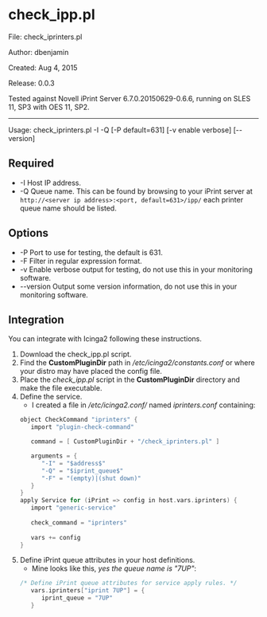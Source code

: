 # check_ipp.pl

File: check_iprinters.pl

Author: dbenjamin

Created: Aug 4, 2015

Release: 0.0.3


Tested against Novell iPrint Server 6.7.0.20150629-0.6.6, running on SLES 11, SP3 with OES 11, SP2.

***

Usage: check_iprinters.pl -I <host address> -Q <queue name> [-P <port> default=631] [-v enable verbose] [--version]

## Required
* -I  Host IP address.
* -Q  Queue name. This can be found by browsing to your iPrint server at `http://<server ip address>:<port, default=631>/ipp/` each printer queue name should be listed.

## Options
* -P  Port to use for testing, the default is 631.
* -F  Filter in regular expression format.
* -v  Enable verbose output for testing, do not use this in your monitoring software.
* --version   Output some version information, do not use this in your monitoring software.

## Integration
You can integrate with Icinga2 following these instructions.

1. Download the check_ipp.pl script.
1. Find the __CustomPluginDir__ path in */etc/icinga2/constants.conf* or where your distro may have placed the config file.
1. Place the *check_ipp.pl* script in the __CustomPluginDir__ directory and make the file executable.
1. Define the service.
   * I created a file in */etc/icinga2.conf/* named *iprinters.conf* containing:
   ```C
   object CheckCommand "iprinters" {
      import "plugin-check-command"
   
      command = [ CustomPluginDir + "/check_iprinters.pl" ]
   
      arguments = {
         "-I" = "$address$"
         "-Q" = "$iprint_queue$"
         "-F" = "(empty)|(shut down)"
      }
   }
   apply Service for (iPrint => config in host.vars.iprinters) {
      import "generic-service"
      
      check_command = "iprinters"
      
      vars += config
   }
   ```
1. Define iPrint queue attributes in your host definitions.
   * Mine looks like this, *yes the queue name is "7UP"*:
   ```C
   /* Define iPrint queue attributes for service apply rules. */
      vars.iprinters["iprint 7UP"] = {
         iprint_queue = "7UP"
      }
   ```
